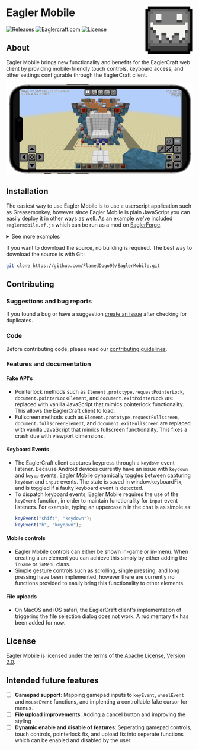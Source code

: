 # <img src="images/logo128.png" alt="Eagler Mobile Logo" align="right" width="128px"></img>Eagler Mobile



[![Releases](https://img.shields.io/github/v/release/FlamedDogo99/EaglerMobile?style=flat-square&logo=github&logoColor=white&label=GitHub&color=181716)](https://github.com/FlamedDogo99/EaglerMobile/releases)
[![Eaglercraft.com](https://img.shields.io/endpoint?url=https%3A%2F%2Fcellshield.info%2Fgs%3FspreadSheetId%3D1rkNuoBtzxp2m_psnMBCyaWw2BujITghrqE_2cKB6eW0%26cellRange%3DB3&style=flat-square&logo=data%3Aimage%2Fpng%3Bbase64%2CiVBORw0KGgoAAAANSUhEUgAAACAAAAAgCAMAAABEpIrGAAABAlBMVEUAAAAAAAAwIRZPNyYkGRA6KBs9LB5jRjB5VzxLNiVoqD4%2FaCVsrEJbQCwrRBqXxmdmpzwnQBZ3t01zs0lxsUdwr0Zqqj9fnzRblzSGtVZlpTtjozhhoTdDbChHMSIuSR11tUssLCygz3CUw2SSwWGKuVp8vFJggEFgmzhcnDI7Tic1JRij03ONvF1YWFiBsFF5uU56p0xGRkZvUDdWdDZLdi9KdC5AUyxVlStGcCs0SCEkPRWcyW2IyF6Is1uDw1mHtleDrlZ9rE10okZnhUZYmC5Xly0%2BUSo5Yx2q2XqRvGSPvl9uqUdurkRvm0NAQEBZdTxaeTtUfjc3NzdPiig4SyTTBcNjAAAAAnRSTlMAJEqQKekAAAIRSURBVDjLfI7nbsIwFIUxxKKKrWzbmU1ISEIoCJDYo%2BzRPdS%2B%2F6vUJW3VJc79%2BX333lP4FQAKpwIug2QJTmBbruIFMcH%2F2HQVhbE4SYJgCv7ie8ZW9t3MmWHDiGNdBD9xjYlbQ3YVJzKUqxU1bMO9Bt%2FwbkdItSqGiqxZVhSFoaZROnwBOe4Mqavzds6woViMzjNXxvhG47Img3cBoVqHBhHTSZat5cA1CF6ElqMlRFVz4anr1USMRR5qaI68bVuMkI4kSZOjcLHpdj1kiqKitFr2lNrOvG3dqmrd93PhYeONPIQeTRHreowbzWbbVCUu7PfCUTiHsN%2BHvTT1zFam63ZzORkLkuDXBaGYvyif9SHsPac9hNZ6w1Rfx2PBF7jzJZRhuYTgKIUHD%2FFqA5UznkrlQyiV%2BUA4gvCAoC8MBny%2FyNc%2FL7wVTja3DsMwDAZM%2FVCHrBCgC%2BSQjvL23%2BVRtg9FgbZCYh%2F0kYyA6Elc6aobOpSsGkNP1QIOMgEHbqTDHhYlpEZFbGBGEPQJjFBJbTHGBqRvCxIAw9RWRV%2FnBgiHp0%2BjDv9rpF%2FfEWwCmdBR1uHC%2BlrAqQ4VTzRXrbWKxwzaDhIyb6qAFtcQoPb%2BhickTkGqK%2BcEpabZdmhkzdEMBEREhQh%2F%2BSuPy%2BEU4WuAsK1%2BQQAKYVi0%2B1K%2FI05yWOd%2F2K0TSLmfX7bzyHjL%2Frn%2B%2FymZL56MQephAAAAAElFTkSuQmCC&label=eaglercraft.com&color=%237fad55)](https://eaglercraft.com)
[![License](https://img.shields.io/github/license/FlamedDogo99/EaglerMobile?style=flat-square)](https://github.com/FlamedDogo99/EaglerMobile/blob/main/LICENSE)

## About

Eagler Mobile brings new functionality and benefits for the EaglerCraft web client by providing mobile-friendly touch controls, keyboard access, and other settings configurable through the EaglerCraft client. 

<div align="center">

![Eagler Mobile Screenshot](images/preview.png)

</div>

## Installation

The easiest way to use Eagler Mobile is to use a userscript application such as Greasemonkey, however since Eagler Mobile is plain JavaScript you can easily deploy it in other ways as well. As an example we've included `eaglermobile.ef.js` which can be run as a mod on [EaglerForge](https://github.com/eaglerforge/EaglerForge).

<details>
<summary>See more examples</summary>

---

1. **Self hosted**

If you are hosting the EaglerCraft client on your own server, you can include the mobile script in the `index.html` folder as a script.

```js
<script type="text/javascript" src="yourDirectory/eaglermobile.user.js"></script>

```

2. **Other userscript applications**

Non-mobile browsers:
 - Chrome, FireFox, Safari, Edge, Opera Next, Microsoft Edge: [Tampermonkey](https://www.tampermonkey.net)

iOS:
- Safari: [Userscripts](https://apps.apple.com/us/app/userscripts/id1463298887)
- Orion: [Tampermonkey](https://www.tampermonkey.net)

Android:
- FireFox: [Tampermonkey](https://www.tampermonkey.net)
- Kiwi Browser: [Tampermonkey](https://www.tampermonkey.net)

---

</details>

If you want to download the source, no building is required. The best way to download the source is with Git:

```sh
git clone https://github.com/FlamedDogo99/EaglerMobile.git
```
## Contributing

### Suggestions and bug reports

If you found a bug or have a suggestion [create an issue](https://github.com/FlamedDogo99/EaglerMobile/issues/new/choose) after checking for duplicates.

### Code

Before contributing code, please read our [contributing guidelines](https://github.com/FlamedDogo99/EaglerMobile/blob/main/.github/CONTRIBUTING.md).

### Features and documentation
#### Fake API's
- Pointerlock methods such as `Element.prototype.requestPointerLock`, `document.pointerLockElement`, and `document.exitPointerLock` are replaced with vanilla JavaScript that mimics pointerlock functionality. This allows the EaglerCraft client to load.
- Fullscreen methods such as `Element.prototype.requestFullscreen`, `document.fullscreenElement`, and `document.exitFullscreen` are replaced with vanilla JavaScript that mimics fullscreen functionality. This fixes a crash due with viewport dimensions.

#### Keyboard Events
- The EaglerCraft client captures keypress through a `keydown` event listener. Because Android devices currently have an issue with `keydown` and `keyup` events, Eagler Mobile dynamically toggles between capturing `keydown` and `input` events. The state is saved in window.keyboardFix, and is toggled if a faulty keyboard event is detected.
- To dispatch keyboard events, Eagler Mobile requires the use of the `keyEvent` function, in order to maintain functionality for `input` event listeners. For example, typing an uppercase `h` in the chat is as simple as:
  ```js
  keyEvent("shift", "keydown"); 
  keyEvent("h", "keydown");
  ```
#### Mobile controls
- Eagler Mobile controls can either be shown in-game or in-menu. When creating a an element you can achieve this simply by either adding the `inGame` or `inMenu` class.
- Simple gesture controls such as scrolling, single pressing, and long pressing have been implemented, however there are currently no functions provided to easily bring this functionality to other elements.

#### File uploads
- On MacOS and iOS safari, the EaglerCraft client's implementation of triggering the file selection dialog does not work. A rudimentary fix has been added for now.

## License

Eagler Mobile is licensed under the terms of the [Apache License, Version 2.0](https://github.com/FlamedDogo99/EaglerMobile/blob/main/LICENSE).

## Intended future features
- [ ] **Gamepad support**: Mapping gamepad inputs to `keyEvent`, `wheelEvent` and `mouseEvent` functions, and implenting a controllable fake cursor for menus.
- [ ] **File upload improvements**: Adding a cancel button and improving the styling
- [ ] **Dynamic enable and disable of features**: Seperating gamepad controls, touch controls, pointerlock fix, and upload fix into seperate functions which can be enabled and disabled by the user 

